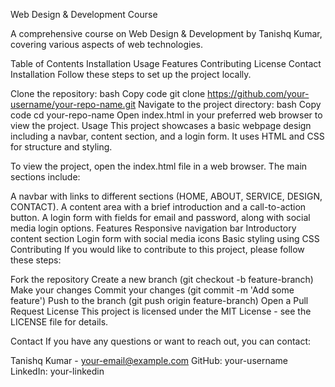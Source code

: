 Web Design & Development Course

A comprehensive course on Web Design & Development by Tanishq Kumar, covering various aspects of web technologies.

Table of Contents
Installation
Usage
Features
Contributing
License
Contact
Installation
Follow these steps to set up the project locally.

Clone the repository:
bash
Copy code
git clone https://github.com/your-username/your-repo-name.git
Navigate to the project directory:
bash
Copy code
cd your-repo-name
Open index.html in your preferred web browser to view the project.
Usage
This project showcases a basic webpage design including a navbar, content section, and a login form. It uses HTML and CSS for structure and styling.

To view the project, open the index.html file in a web browser. The main sections include:

A navbar with links to different sections (HOME, ABOUT, SERVICE, DESIGN, CONTACT).
A content area with a brief introduction and a call-to-action button.
A login form with fields for email and password, along with social media login options.
Features
Responsive navigation bar
Introductory content section
Login form with social media icons
Basic styling using CSS
Contributing
If you would like to contribute to this project, please follow these steps:

Fork the repository
Create a new branch (git checkout -b feature-branch)
Make your changes
Commit your changes (git commit -m 'Add some feature')
Push to the branch (git push origin feature-branch)
Open a Pull Request
License
This project is licensed under the MIT License - see the LICENSE file for details.

Contact
If you have any questions or want to reach out, you can contact:

Tanishq Kumar - your-email@example.com
GitHub: your-username
LinkedIn: your-linkedin
